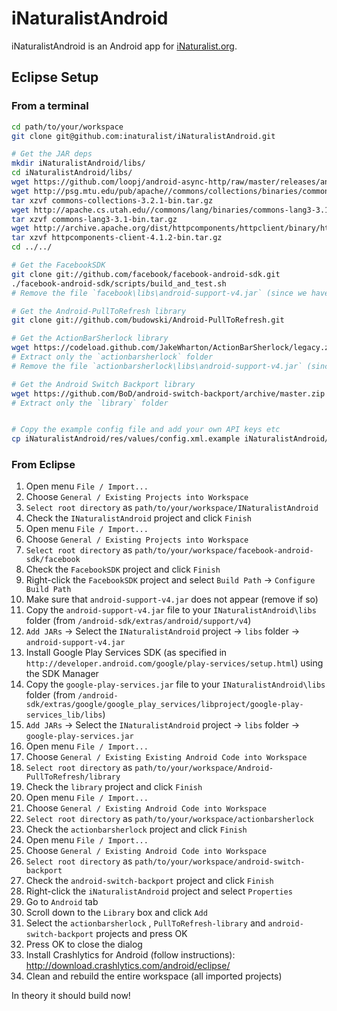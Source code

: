 # iNaturalistAndroid

iNaturalistAndroid is an Android app for [iNaturalist.org](http://www.inaturalist.org).

## Eclipse Setup

### From a terminal

```bash
cd path/to/your/workspace
git clone git@github.com:inaturalist/iNaturalistAndroid.git

# Get the JAR deps
mkdir iNaturalistAndroid/libs/
cd iNaturalistAndroid/libs/
wget https://github.com/loopj/android-async-http/raw/master/releases/android-async-http-1.3.1.jar
wget http://psg.mtu.edu/pub/apache//commons/collections/binaries/commons-collections-3.2.1-bin.tar.gz
tar xzvf commons-collections-3.2.1-bin.tar.gz
wget http://apache.cs.utah.edu//commons/lang/binaries/commons-lang3-3.1-bin.tar.gz
tar xzvf commons-lang3-3.1-bin.tar.gz
wget http://archive.apache.org/dist/httpcomponents/httpclient/binary/httpcomponents-client-4.1.2-bin.tar.gz
tar xzvf httpcomponents-client-4.1.2-bin.tar.gz
cd ../../

# Get the FacebookSDK
git clone git://github.com/facebook/facebook-android-sdk.git
./facebook-android-sdk/scripts/build_and_test.sh
# Remove the file `facebook\libs\android-support-v4.jar` (since we have a newer copy of that file within our iNat project)

# Get the Android-PullToRefresh library
git clone git://github.com/budowski/Android-PullToRefresh.git

# Get the ActionBarSherlock library
wget https://codeload.github.com/JakeWharton/ActionBarSherlock/legacy.zip/4.4.0
# Extract only the `actionbarsherlock` folder
# Remove the file `actionbarsherlock\libs\android-support-v4.jar` (since we have a newer copy of that file within our iNat project)

# Get the Android Switch Backport library
wget https://github.com/BoD/android-switch-backport/archive/master.zip
# Extract only the `library` folder


# Copy the example config file and add your own API keys etc
cp iNaturalistAndroid/res/values/config.xml.example iNaturalistAndroid/res/values/config.xml
```

### From Eclipse

1. Open menu `File / Import...`
1. Choose `General / Existing Projects into Workspace`
1. `Select root directory` as `path/to/your/workspace/INaturalistAndroid`
1. Check the `INaturalistAndroid` project and click `Finish`
1. Open menu `File / Import...`
1. Choose `General / Existing Projects into Workspace`
1. `Select root directory` as `path/to/your/workspace/facebook-android-sdk/facebook`
1. Check the `FacebookSDK` project and click `Finish`
1. Right-click the `FacebookSDK` project and select `Build Path` -> `Configure Build Path`
1. Make sure that `android-support-v4.jar` does not appear (remove if so)
1. Copy the `android-support-v4.jar` file to your `INaturalistAndroid\libs` folder (from `/android-sdk/extras/android/support/v4`)
1. `Add JARs` -> Select the `INaturalistAndroid` project -> `libs` folder -> `android-support-v4.jar`
1. Install Google Play Services SDK (as specified in `http://developer.android.com/google/play-services/setup.html`) using the SDK Manager
1. Copy the `google-play-services.jar` file to your `INaturalistAndroid\libs` folder (from `/android-sdk/extras/google/google_play_services/libproject/google-play-services_lib/libs`)
1. `Add JARs` -> Select the `INaturalistAndroid` project -> `libs` folder -> `google-play-services.jar`
1. Open menu `File / Import...`
1. Choose `General / Existing Existing Android Code into Workspace`
1. `Select root directory` as `path/to/your/workspace/Android-PullToRefresh/library`
1. Check the `library` project and click `Finish`
1. Open menu `File / Import...`
1. Choose `General / Existing Android Code into Workspace`
1. `Select root directory` as `path/to/your/workspace/actionbarsherlock`
1. Check the `actionbarsherlock` project and click `Finish`
1. Open menu `File / Import...`
1. Choose `General / Existing Android Code into Workspace`
1. `Select root directory` as `path/to/your/workspace/android-switch-backport`
1. Check the `android-switch-backport` project and click `Finish`
1. Right-click the `iNaturalistAndroid` project and select `Properties`
1. Go to `Android` tab
1. Scroll down to the `Library` box and click `Add`
1. Select the `actionbarsherlock` , `PullToRefresh-library` and `android-switch-backport` projects and press OK
1. Press OK to close the dialog
1. Install Crashlytics for Android (follow instructions): http://download.crashlytics.com/android/eclipse/
1. Clean and rebuild the entire workspace (all imported projects)

In theory it should build now!
